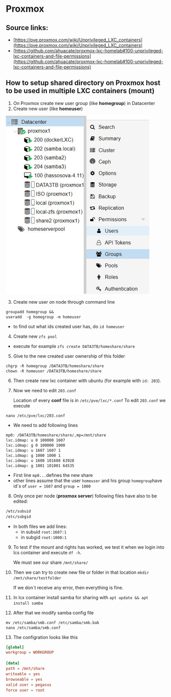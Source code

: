 # Proxmox

## Source  links:

- [https://pve.proxmox.com/wiki/Unprivileged_LXC_containers](https://pve.proxmox.com/wiki/Unprivileged_LXC_containers)
- [https://github.com/ahuacate/proxmox-lxc-homelab#100-unprivileged-lxc-containers-and-file-permissions](https://github.com/ahuacate/proxmox-lxc-homelab#100-unprivileged-lxc-containers-and-file-permissions)

## How to setup shared directory on Proxmox host to be used in multiple LXC containers (mount)

1. On Proxmox create new user group (like **homegroup**) in Datacenter
2. Create new user (like **homeuser**)

![Proxmox user](images/Proxmox_user_group.jpg)

3. Create new user on node through command line 
```
groupadd homegroup &&
useradd  -g homegroup -m homeuser
```
- to find out what ids created user has, do `id homeuser`

4. Create new `zfs pool`
- execute for example `zfs create DATA3TB/homeshare/share`
5. Give to the new created user ownership of this folder
```
chgrp -R homegroup /DATA3TB/homeshare/share
chown -R homeuser /DATA3TB/homeshare/share
```
6. Then create new lxc container with ubuntu (for example with `id: 203`).
7. Now we need to edit `203.conf`

    Location of every **conf** file is in `/etc/pve/lxc/*.conf`
    To edit `203.conf` we execute 
```
nano /etc/pve/lxc/203.conf
```
- We need to add following lines 
```
mp0: /DATA3TB/homeshare/share/,mp=/mnt/share
lxc.idmap: u 0 100000 1607
lxc.idmap: g 0 100000 1000
lxc.idmap: u 1607 1607 1
lxc.idmap: g 1000 1000 1
lxc.idmap: u 1608 101608 63928
lxc.idmap: g 1001 101001 64535
```
- First line `mp0...`defines the new share
- other lines assume that the user `homeuser` and his group `homegroup`have id´s of `user = 1607` and `group = 1000`
8. Only once per node (**proxmox server**) following files have also to be edited:
```markdown
/etc/subuid
/etc/subgid
```
- In both files we add lines:
  - in subuid `root:1607:1`
  - in subgid `root:1000:1`

9. To test if the mount and rights has worked, we test it when we login into lcs container and execute `df -h`.

    We must see our share `/mnt/share/`
10. Then we can try to create new file or folder in that location `mkdir /mnt/share/testfolder`

    If we don´t receive any error, then everything is fine.
11. In lcx container install samba for sharing with `apt update && apt install samba`
12. After that we modify samba config file
```
mv /etc/samba/smb.conf /etc/samba/smb.bak
nano /etc/samba/smb.conf
```
13. The configration looks like this 
```conf
[global]
workgroup = WORKGROUP

[data]
path = /mnt/share
writeable = yes
browseable = yes
valid user = pegasus
force user = root
```

